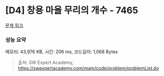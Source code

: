 # [D4] 창용 마을 무리의 개수 - 7465 

[문제 링크](https://swexpertacademy.com/main/code/problem/problemDetail.do?contestProbId=AWngfZVa9XwDFAQU) 

### 성능 요약

메모리: 43,976 KB, 시간: 206 ms, 코드길이: 1,068 Bytes



> 출처: SW Expert Academy, https://swexpertacademy.com/main/code/problem/problemList.do